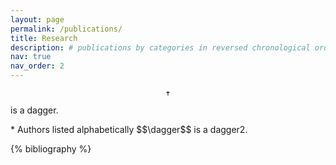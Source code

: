 ```yaml
---
layout: page
permalink: /publications/
title: Research
description: # publications by categories in reversed chronological order. generated by jekyll-scholar.
nav: true
nav_order: 2
---
```


$$\dagger$$ is a dagger.
<!-- _pages/publications.md -->
<div class="publications"> 
* Authors listed alphabetically
$$\dagger$$ is a dagger2.

{% bibliography %}

</div>
